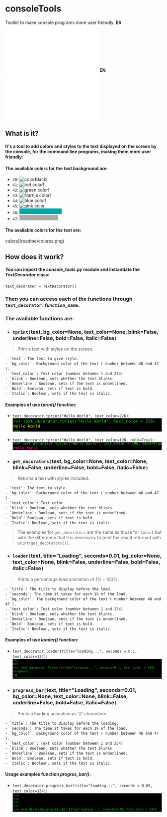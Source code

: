 # consoleTools
Toolkit to make console programs more user friendly.
**ES![colorBlack!](README.MD)**
**EN![colorBlack!](README_en.MD)**
## **What is it?**

#### It's a tool to add colors and styles to the text displayed on the screen by the console, for the command line programs, making them more user friendly.

#### The available colors for the text background are: 
- `40`: ![colorBlack!](readme/black.png)
- `41`: ![red color!](readme/red.png)
- `42`: ![green color!](readme/green.png)
- `43`: ![Narnja color!](readme/orange.png)
- `44`: ![blue color!](readme/blue.png)
- `45`: ![pink color](readme/purple.png)
- `46`: ![light blue color](readme/celeste.png)
- `47`: ![beige color](readme/beige.png)

#### The available colors for the text are:
colors](readme/colores.png)

## How does it work?

#### You can import the *console_tools.py* module and instantiate the *TextDecorator* class:
`text_decorator = TextDecorator()`
### Then you can access each of the functions through `text_decorator.`*`function_name`*.

### The available functions are:

- ### `tprint(`text, bg\_color=None, text\_color=None, blink=False, underline=False, bold=False, italic=False`)`
> Print a text with styles on the screen.

    - `text`: The text to give style.
    - `bg_color`: Background color of the text ( number between 40 and 47 ).
    - `text_color`: Text color (number between 1 and 254)
    - `blink`: Boolean, sets whether the text blinks.
    - `Underline`: Boolean, sets if the text is underlined.
    - `Bold`: Boolean, sets if text is bold.
    - `Italic`: Boolean, sets if the text is italic.
#### Examples of use *tprint()* function:
- `text_decorator.tprint("Hello World", text_color=226)`: ![tprint yellow text!](readme/tprint_text_yellow.png)
- `text_decorator.tprint("Hello World", text_color=198, bold=True)`: ![tprint red and bold text!](readme/tprint_text_red_bold.png)



- ### `get_decorators(`text, bg\_color=None, text\_color=None, blink=False, underline=False, bold=False, italic=False`)`
> Returns a text with styles included. 

    - `text`: The text to style.
    - `bg_color`: Background color of the text ( number between 40 and 47 ).
    - `text_color`: Text color
    - `blink`: Boolean, sets whether the text blinks.
    - `Underline`: Boolean, sets if the text is underlined.
    - `Bold`: Boolean, sets if text is bold.
    - `Italic`: Boolean, sets if the text is italic.

> The examples for `get_decorators` are the same as those for `tprint` but with the difference that it is necessary to print the result returned with `print(get_decorators())`.


- ### `loader(`text, title="Loading", seconds=0.01, bg\_color=None, text\_color=None, blink=False, underline=False, bold=False, italic=False`)`
> Prints a percentage load animation of 1% - 100%. 

    - `title`: The title to display before the load.
    - `seconds`: The time it takes for each 1% of the load.
    - `bg_color`: The background color of the text ( number between 40 and 47 ).
    - `text_color`: Text color (number between 1 and 254)
    - `blink`: Boolean, sets whether the text blinks.
    - `Underline`: Boolean, sets if the text is underlined.
    - `Bold`: Boolean, sets if text is bold.
    - `Italic`: Boolean, sets if the text is italic.
#### Examples of use *loader()* function:
- `text_decorator.loader(title="loading...", seconds = 0.1, text_color=134)`: ![loader purple text!](readme/loader.gif)


- ### `progress_bar(`text, title="Loading", seconds=0.01, bg\_color=None, text\_color=None, blink=False, underline=False, bold=False, italic=False`)`
> Prints a loading animation as '#' characters. 

    - `title`: The title to display before the loading.
    - `seconds`: The time it takes for each 1% of the load.
    - `bg_color`: Background color of the text ( number between 40 and 47 ).
    - `text_color`: Text color (number between 1 and 254)
    - `blink`: Boolean, sets whether the text blinks.
    - `Underline`: Boolean, sets if the text is underlined.
    - `Bold`: Boolean, sets if text is bold.
    - `Italic`: Boolean, sets if the text is italic.
#### Usage examples function *progres_bar()*:
- `text_decorator.progress_bar(title="loading...", seconds = 0.05, text_color=134)`: ![progress\_bar purple text!](readme/progress_bar.gif)


